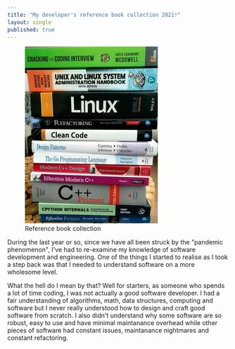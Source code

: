```yaml
---
title: "My developer's reference book collection 2021!"
layout: single
published: true
---
```


<figure class="single">
    <a href="/assets/images/dev_books_2021.jpg"><img src="/assets/images/dev_books_2021.jpg"></a>
    <figcaption>Reference book collection</figcaption>
</figure>


During the last year or so, since we have all been struck by the 
"pandemic phenomenon", I've had to re-examine my knowledge of
software development and engineering. One of the things I started to realise 
as I took a step back was that I needed to understand software on a more 
wholesome level. 

What the hell do I mean by that? Well for starters, as someone who spends
a lot of time coding, I was not actually a good software developer. I had 
a fair understanding of algorithms, math, data structures, computing and software but
I never really understood how to design and craft good software from scratch. I also
didn't understand why some software are so robust, easy to use and have minimal maintanance overhead
while other pieces of software had constant issues, maintanance nightmares and constant 
refactoring.

